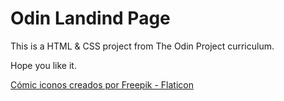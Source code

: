 # Odin Landind Page
This is a HTML & CSS project from The Odin Project curriculum.

Hope you like it.

<a href="https://www.flaticon.es/iconos-gratis/comic" title="cómic iconos">Cómic iconos creados por Freepik - Flaticon</a>